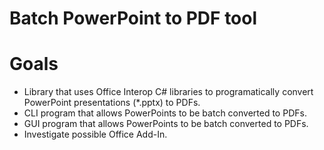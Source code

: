 # Batch PowerPoint to PDF tool

# Goals
* Library that uses Office Interop C# libraries to programatically convert PowerPoint presentations (*.pptx) to PDFs.
* CLI program that allows PowerPoints to be batch converted to PDFs.
* GUI program that allows PowerPoints to be batch converted to PDFs.
* Investigate possible Office Add-In.
